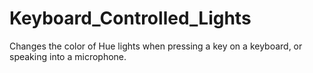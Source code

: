 # Keyboard_Controlled_Lights

Changes the color of Hue lights when pressing a key on a keyboard, or speaking into a microphone.
